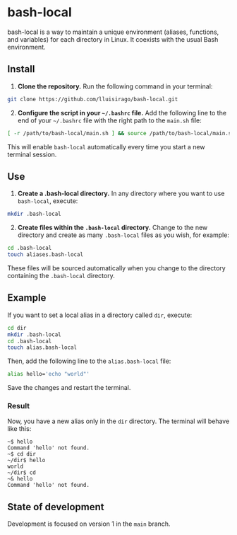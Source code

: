 # bash-local

bash-local is a way to maintain a unique environment (aliases, functions, and variables) for each directory in Linux. It coexists with the usual Bash environment.

## Install

1. **Clone the repository.** Run the following command in your terminal:

```bash
git clone https://github.com/lluisirago/bash-local.git
```

2. **Configure the script in your `~/.bashrc` file.** Add the following line to the end of your `~/.bashrc` file with the right path to the `main.sh` file:

```bash
[ -r /path/to/bash-local/main.sh ] && source /path/to/bash-local/main.sh
```

This will enable `bash-local` automatically every time you start a new terminal session.

## Use

1. **Create a .bash-local directory.** In any directory where you want to use `bash-local`, execute:

```bash
mkdir .bash-local
```

2. **Create files within the `.bash-local` directory.** Change to the new directory and create as many `.bash-local` files as you wish, for example:

```bash
cd .bash-local
touch aliases.bash-local
```

These files will be sourced automatically when you change to the directory containing the `.bash-local` directory.

## Example

If you want to set a local alias in a directory called `dir`, execute:

```bash
cd dir
mkdir .bash-local
cd .bash-local
touch alias.bash-local
```

Then, add the following line to the `alias.bash-local` file:

```sh
alias hello='echo "world"'
```

Save the changes and restart the terminal.

### Result

Now, you have a new alias only in the `dir` directory. The terminal will behave like this: 

```
~$ hello
Command 'hello' not found.
~$ cd dir
~/dir$ hello
world
~/dir$ cd
~& hello
Command 'hello' not found.
```

## State of development

Development is focused on version 1 in the `main` branch.
